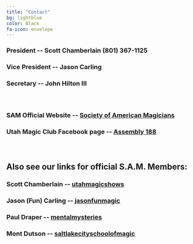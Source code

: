 ```yaml
---
title: "Contact"
bg: lightblue
color: Black
fa-icon: envelope
---
```


### President  --  Scott Chamberlain (801) 367-1125
### Vice President -- Jason Carling
### Secretary -- John Hilton III<br><br><br>


### SAM Official Website -- [Society of American Magicians](https://www.magicsam.com/)
### Utah Magic Club Facebook page -- [Assembly 188](https://www.facebook.com/groups/2139471702858767/)<br><br><br>

## Also see our links for official S.A.M. Members:<br>

### Scott Chamberlain -- [utahmagicshows](https://www.utahmagicshows.com/)
### Jason (Fun) Carling -- [jasonfunmagic](https://www.jasonfunmagic.com/)
### Paul Draper -- [mentalmysteries](https://mentalmysteries.com/)
### Mont Dutson -- [saltlakecityschoolofmagic](http://www.saltlakecityschoolofmagic.com/)



<!--<div class="typeform-widget" data-url="https://scottchamberlain.typeform.com/to/Nevc1v" data-transpareency="50" style="width: 100%; height: 500px;"></div> <script> (function() { var qs,js,q,s,d=document, gi=d.getElementById, ce=d.createElement, gt=d.getElementsByTagName, id="typef_orm", b="https://embed.typeform.com/"; if(!gi.call(d,id)) { js=ce.call(d,"script"); js.id=id; js.src=b+"embed.js"; q=gt.call(d,"script")[0]; q.parentNode.insertBefore(js,q) } })() </script> <div style="font-family: Sans-Serif;font-size: 12px;color: #999;opacity: 0.5; padding-top: 5px;"> powered by <a href="https://admin.typeform.com/signup?utm_campaign=Nevc1v&utm_source=typeform.com-12585900-Basic&utm_medium=typeform&utm_content=typeform-embedded-poweredbytypeform&utm_term=EN" style="color: #999" target="_blank">Typeform</a> </div>

<h1> (801) 367-1125
<h2> Call or Txt
<h3> <center><a href="tel:8013671125"><img src="img/phone icon.png" width="10%" height="10%"></a><br><br>



<!--So you've got a copy running and there's some new update? Let's update!

1. Checkout your github-pages branch
  - `git checkout gh-pages` for a standalone or existing page
  - `git checkout master` for a *username.github.io* page
2. run `git remote | grep -q "singlepage" || git remote add -t publish singlepage https://github.com/t413/SinglePaged.git` to be sure you have access to this repository (you can run this command at any time).
2. `git fetch singlepage` to fetch-in-place new changes.
3. Update to the new base (using merge)
    1. `git merge singlepage/publish`
4. You can alternatively update using rebase. This *rewrites history* (**bad**), but it is cleaner.
    1. `git rebase singlepage/publish`-->
